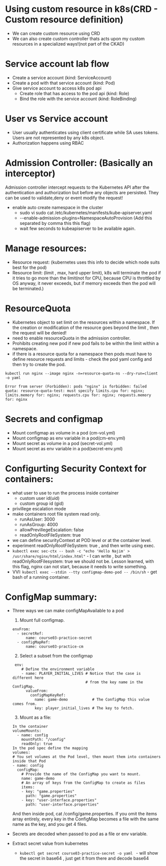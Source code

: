 # Using custom resource in k8s(CRD - Custom resource definition)
- We can create custom resource using CRD
- We can also create custom controller thats acts upon my custom resources in a specialized ways!(not part of the CKAD)

# Service account lab flow 
 - Create a service account (kind: ServiceAccount)
 - Create a pod with that service account (kind: Pod)
 - Give service account to access k8s pod api
    - Create role that has access to the pod api (kind: Role)
    - Bind the role with the service account (kind: RoleBinding)

# User vs Service account
- User usually authenticates using client certificate while SA uses tokens. Users are not represented by any k8s object. 
- Authorization happens using RBAC

# Admission Controller: (Basically an interceptor)
Admission controller intercept requests to the Kubernetes API after the authentication and authorization but before any objects are persisted. They can be used to validate,deny or event modify the request! 
- enable auto create namespace in the cluster
    - sudo vi sudo cat /etc/kubernetes/manifests/kube-apiserver.yaml 
    - --enable-admission-plugins=NamespaceAutoProvision (Add this separated by comma this this flag)
    - wait few seconds to kubeapiserver to be available again.

# Manage resources:
- Resource request: (kubernetes uses this info to decide which node suits best for the pod)
- Resource limit: (limit , max, hard upper limit), k8s will terminate the pod if it tries to go more than the limit(not for CPU, because CPU is throttled by OS anyway, it never exceeds, but if memory exceeds then the pod will be terminated.)

# ResourceQuota
- Kubernetes object to set limit on the resources within a namespace. If the creation or modification of the resource goes beyond the limit , then the request will be denied!
- need to enable resourceQuota in the admission controller.
- Prohibits creating new pod if new pod fails to be within the limit within a namespace.
- if there is a resource quota for a namespace then pods must have to define resource requests and limits - 
check the pod yaml config and then try to create the pod.
```
kubectl run nginx --image nginx -n=resource-quota-ns --dry-run=client -o yaml
```
```apple@Apples-MacBook-Pro chapter04 % kubectl run nginx --image nginx -n=resource-quota-ns                  
Error from server (Forbidden): pods "nginx" is forbidden: failed quota: resource-quota-test: must specify limits.cpu for: nginx; limits.memory for: nginx; requests.cpu for: nginx; requests.memory for: nginx
```
# Secrets and configmap
- Mount configmap as volume in a pod (cm-vol.yml)
- Mount configmap as env variable in a pod(cm-env.yml)
- Mount secret as volume in a pod (secret-vol.yml)
- Mount secret as env variable in a pod(secret-env.yml)

# Configurting Security Context for containers:
- what user to use to run the process inside container 
    - custom user id(uid)
    - custom group id (gid)
- privillege escalation mode
- make containers root file system read only.
    - runAsUser: 3000
    - runAsGroup: 4000
    - allowPrevillegeEscalation: false
    - readOnlyRootFileSystem: true
- we can define securityContext at POD level or at the container level.
- experiment readOnlyRootFileSystem: true , and then write using exec.
- `kubectl exec sec-ctx -- bash -c "echo 'Hello Najim' > /usr/share/nginx/html/index.html"` - I can write , but with readOnlyRootFilesystem: true we should not be. Lesson learned, with this flag, nginx can not start, because it needs to write something.
- VVI: `kubectl exec --stdin --tty configmap-demo-pod -- /bin/sh` - get bash of a running container.

# ConfigMap summary:
- Three ways we can make configMapAvailable to a pod
    1. Mount full configmap.
    ```
    envFrom:
      - secretRef:
          name: course03-practice-secret
      - configMapRef:
          name: course03-practice-cm
    ````
    2. Select a subset from the configmap
    ```
     env:
        # Define the environment variable
        - name: PLAYER_INITIAL_LIVES # Notice that the case is different here
                                     # from the key name in the ConfigMap.
          valueFrom:
            configMapKeyRef:
              name: game-demo           # The ConfigMap this value comes from.
              key: player_initial_lives # The key to fetch.
    ```
    3. Mount as a file:
    ```
    In the container 
    volumeMounts:
      - name: config
        mountPath: "/config"
        readOnly: true
    In the pod spec define the mapping 
    volumes:
    # You set volumes at the Pod level, then mount them into containers inside that Pod
    - name: config
      configMap:
        # Provide the name of the ConfigMap you want to mount.
        name: game-demo
        # An array of keys from the ConfigMap to create as files
        items:
        - key: "game.properties"
          path: "game.properties"
        - key: "user-interface.properties"
          path: "user-interface.properties"
    ```
    And then inside pod, cat /config/game.properties. If you omit the items array entirely, every key in the ConfigMap becomes a file with the same name as the key, and you get 4 files.

- Secrets are decoded when passed to pod as a file or env variable.
- Extract secret value from kubernetes
    - `kubectl get secret course03-practice-secret -o yaml ` - will show the secret in base64 , just get it from there and decode base64
